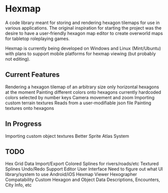 # Hexmap
A code library meant for storing and rendering hexagon tilemaps for use in various applications. The original inspiration for starting the project was the desire to have a user-friendly hexagon map editor to create overworld maps for tabletop roleplaying games.


Hexmap is currently being developed on Windows and Linux (Mint/Ubuntu) with plans to support mobile platforms for hexmap viewing (but probably not editing).


Current Features
------------
Rendering a hexagon tilemap of an arbitrary size
    only horizontal hexagons at the moment
Painting different colors onto hexagons
    currently hardcoded colors selected by number keys
Camera movement and zoom
Importing custom terrain textures
    Reads from a user-modifiable json file
Painting textures onto hexagons


In Progress
------------
Importing custom object textures
Better Sprite Atlas System


TODO
------------
Hex Grid Data Import/Export
Colored Splines for rivers/roads/etc
Textured Splines
Undo/Redo Support
Editor User Interface
    Need to figure out what UI library/system to use
Android/iOS Hexmap Viewer
Hexographer Compatability
Custom Hexagon and Object Data
    Descriptions, Encounters, City Info, etc